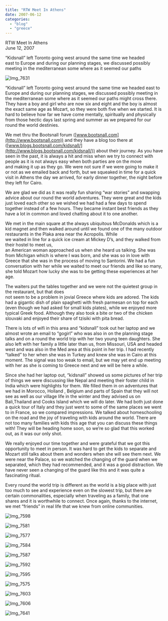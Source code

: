 ```yaml
---
title: "RTW Meet In Athens"
date: 2007-06-12
categories: 
  - "blog"
  - "greece"
---
```


RTW Meet In Athens  
June 12, 2007

“Kidsnall” left Toronto going west around the same time we headed  
east to Europe and during our planning stages, we discussed possibly  
meeting in the mediterranean some where as it seemed our paths

<!--more-->

![Img_7631](https://pub-ac94b3f306b24c0dba4238943c97f2e1.r2.dev/photos/uncategorized/2008/03/05/img_7631.png)

“Kidsnall” left Toronto going west around the same time we headed east to Europe and during our planning stages, we discussed possibly meeting in the mediterranean some where as it seemed our paths might cross there. They have a boy and girl who are now six and eight and the boy is almost the exact same age as Mozart, so they were both five when we started. It is hard to believe how far we have come mentally, spiritually and physically from those hectic days last spring and summer as we prepared for our round the world destinies. 

We met thru the Bootsnall forum ([www.bootsnall.com](http://www.bootsnall.com)) and they have a blog too there at ([www.blogs.bootsnall.com/kidsnall/](http://www.blogs.bootsnall.com/kidsnall/)) about their journey. As you have seen in the past, it is always a hit and miss when we try to connect with people as it is not always easy when both parties are on the move  
and making it up as they go. We were not sure if we were going to make it or not as we emailed back and forth, but we squeaked in time for a quick visit in Athens the day we arrived, for early dinner together, the night before they left for Cairo.

We are glad we did as it was really fun sharing “war stories” and swapping advice about our round the world adventures. They were great and the kids just loved each other so we wished we had had a few days to spend together instead of a few hours. They became instant best friends as they have a lot in common and loved chatting about it to one another.

We met in the main square at the always ubiquitous McDonalds which is a kid magnet and then walked around until we found one of the many outdoor restaurants in the Plaka area near the Acropolis. While  
we waited in line for a quick ice cream at Mickey D’s, and they walked from their hostel to meet us,  
an American woman approached us when she heard us talking. She was from Michigan which is where I was born, and she was so in love with Greece that she was in the process of moving to Santorini. We had a fun conversation with her while we waited to meet our friends and like so many, she told Mozart how lucky she was to be getting these experiences at her age.

The waiters put the tables together and we were not the quietest group in the restaurant, but that does  
not seem to be a problem in jovial Greece where kids are adored. The kids had a gigantic dish of plain spaghetti with fresh parmesan on top for each (even though we had asked for small kids plates), while we enjoyed more typical Greek food. Although they also took a bite or two of the chicken slouvaki and enjoyed their share of tzisiki with pita bread.

There is lots of wifi in this area and “kidsnall” took out her laptop and we almost wrote an email to “gogirl” who was also in on the planning stage talks and on a round the world trip with her two young teen daughters. She also left with her family a little later than us, from Missouri, USA and headed west and was also in the Med area at this point in her trip. I had recently “talked” to her when she was in Turkey and knew she was in Cairo at this moment. The signal was too weak to email, but we may yet end up meeting with her as she is coming to Greece next and we will be here a while.

Since she had her laptop out, “kidsnall” showed us some pictures of her trip of things we were discussing like Nepal and meeting their foster child in India which were highlights for them. We filled them in on adventures that we had in Morocco, Holland , Belgium and parts of Spain that they will not see as well as our village life in the winter and they advised us on Bali,Thailand and Cooks Island which we will do later. We had both just done a quick tour of Italy and they just went to some of the same places we went to in France, so we compared impressions. We talked about homeschooling on the road and the joy of traveling with kids around the world. There are not too many families with kids this age that you can discuss these things with! They will be heading home soon, so we’re so glad that this worked out, as it was our only shot.

We really enjoyed our time together and were grateful that we got this opportunity to meet in person. It was hard to get the kids to separate and Mozart still talks about them and wonders when she will see them next. We were near the Palace, so we watched the changing of the guard when we separated, which they had recommended, and it was a good distraction. We have never seen a changing of the guard like this and it was quite a fascinating ritual.

Every round the world trip is different as the world is a big place with just too much to see and experience even on the slowest trip, but there are certain commonalities, especially when traveling as a family, that one shares and it is worthwhile to connect. Once again, thanks to the internet, we met “friends” in real life that we knew from online communities.

![Img_7598](https://pub-ac94b3f306b24c0dba4238943c97f2e1.r2.dev/photos/uncategorized/2008/03/05/img_7598.png)

![Img_7581](https://pub-ac94b3f306b24c0dba4238943c97f2e1.r2.dev/photos/uncategorized/2008/03/05/img_7581.png)

![Img_7577](https://pub-ac94b3f306b24c0dba4238943c97f2e1.r2.dev/photos/uncategorized/2008/03/05/img_7577.png)

![Img_7584](https://pub-ac94b3f306b24c0dba4238943c97f2e1.r2.dev/photos/uncategorized/2008/03/05/img_7584.png)

![Img_7587](https://pub-ac94b3f306b24c0dba4238943c97f2e1.r2.dev/photos/uncategorized/2008/03/05/img_7587.png)

![Img_7592](https://pub-ac94b3f306b24c0dba4238943c97f2e1.r2.dev/photos/uncategorized/2008/03/05/img_7592.png)

![Img_7595](https://pub-ac94b3f306b24c0dba4238943c97f2e1.r2.dev/photos/uncategorized/2008/03/05/img_7595.png)

![Img_7575](https://pub-ac94b3f306b24c0dba4238943c97f2e1.r2.dev/photos/uncategorized/2008/03/05/img_7575.png)

![Img_7603](https://pub-ac94b3f306b24c0dba4238943c97f2e1.r2.dev/photos/uncategorized/2008/03/05/img_7603.png)

![Img_7606](https://pub-ac94b3f306b24c0dba4238943c97f2e1.r2.dev/photos/uncategorized/2008/03/05/img_7606.png)

![Img_7641](https://pub-ac94b3f306b24c0dba4238943c97f2e1.r2.dev/photos/uncategorized/2008/03/05/img_7641.png)
